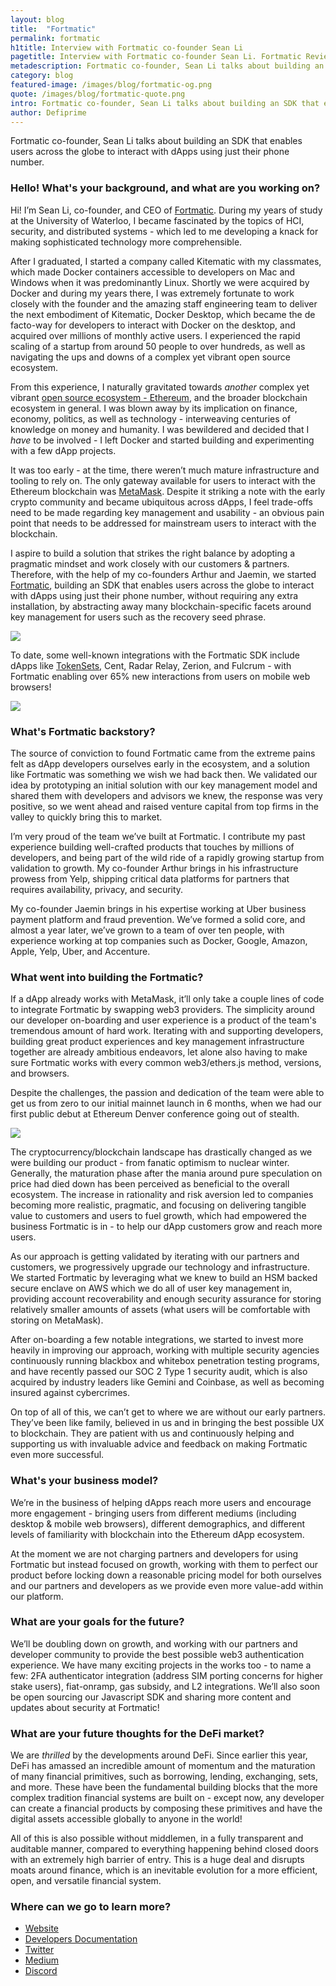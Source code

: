 ```yaml
---
layout: blog
title:  "Fortmatic"
permalink: fortmatic
h1title: Interview with Fortmatic co-founder Sean Li
pagetitle: Interview with Fortmatic co-founder Sean Li. Fortmatic Review.
metadescription: Fortmatic co-founder, Sean Li talks about building an SDK that enables users across the globe to interact with dApps using just their phone number.
category: blog
featured-image: /images/blog/fortmatic-og.png
quote: /images/blog/fortmatic-quote.png
intro: Fortmatic co-founder, Sean Li talks about building an SDK that enables users across the globe to interact with dApps using just their phone number.
author: Defiprime
---
```

Fortmatic co-founder, Sean Li talks about building an SDK that enables users across the globe to interact with dApps using just their phone number.

### Hello! What's your background, and what are you working on?

Hi! I’m Sean Li, co-founder, and CEO of [Fortmatic](https://fortmatic.com/). During my years of study at the University of Waterloo, I became fascinated by the topics of HCI, security, and distributed systems - which led to me developing a knack for making sophisticated technology more comprehensible.

After I graduated, I started a company called Kitematic with my classmates, which made Docker containers accessible to developers on Mac and Windows when it was predominantly Linux. Shortly we were acquired by Docker and during my years there, I was extremely fortunate to work closely with the founder and the amazing staff engineering team to deliver the next embodiment of Kitematic, Docker Desktop, which became the de facto-way for developers to interact with Docker on the desktop, and acquired over millions of monthly active users. I experienced the rapid scaling of a startup from around 50 people to over hundreds, as well as navigating the ups and downs of a complex yet vibrant open source ecosystem.

From this experience, I naturally gravitated towards _another_ complex yet vibrant [open source ecosystem - Ethereum](/ethereum), and the broader blockchain ecosystem in general. I was blown away by its implication on finance, economy, politics, as well as technology - interweaving centuries of knowledge on money and humanity. I was bewildered and decided that I _have_ to be involved - I left Docker and started building and experimenting with a few dApp projects.

It was too early - at the time, there weren’t much mature infrastructure and tooling to rely on. The only gateway available for users to interact with the Ethereum blockchain was [MetaMask](https://metamask.io). Despite it striking a note with the early crypto community and became ubiquitous across dApps, I feel trade-offs need to be made regarding key management and usability - an obvious pain point that needs to be addressed for mainstream users to interact with the blockchain.

I aspire to build a solution that strikes the right balance by adopting a pragmatic mindset and work closely with our customers & partners. Therefore, with the help of my co-founders Arthur and Jaemin, we started [Fortmatic](https://fortmatic.com/), building an SDK that enables users across the globe to interact with dApps using just their phone number, without requiring any extra installation, by abstracting away many blockchain-specific facets around key management for users such as the recovery seed phrase.

![](/images/blog/fortmatic1.png)

To date, some well-known integrations with the Fortmatic SDK include dApps like [TokenSets](/tokensets), Cent, Radar Relay, Zerion, and Fulcrum - with Fortmatic enabling over 65% new interactions from users on mobile web browsers!

![](images/blog/fortmatic2.gif)

### What's Fortmatic backstory?

The source of conviction to found Fortmatic came from the extreme pains felt as dApp developers ourselves early in the ecosystem, and a solution like Fortmatic was something we wish we had back then. We validated our idea by prototyping an initial solution with our key management model and shared them with developers and advisors we knew, the response was very positive, so we went ahead and raised venture capital from top firms in the valley to quickly bring this to market.

I’m very proud of the team we’ve built at Fortmatic. I contribute my past experience building well-crafted products that touches by millions of developers, and being part of the wild ride of a rapidly growing startup from validation to growth. My co-founder Arthur brings in his infrastructure prowess from Yelp, shipping critical data platforms for partners that requires availability, privacy, and security.

My co-founder Jaemin brings in his expertise working at Uber business payment platform and fraud prevention. We’ve formed a solid core, and almost a year later, we’ve grown to a team of over ten people, with experience working at top companies such as Docker, Google, Amazon, Apple, Yelp, Uber, and Accenture.

### What went into building the Fortmatic?

If a dApp already works with MetaMask, it’ll only take a couple lines of code to integrate Fortmatic by swapping web3 providers. The simplicity around our developer on-boarding and user experience is a product of the team's tremendous amount of hard work. Iterating with and supporting developers, building great product experiences and key management infrastructure together are already ambitious endeavors, let alone also having to make sure Fortmatic works with every common web3/ethers.js method, versions, and browsers.

Despite the challenges, the passion and dedication of the team were able to get us from zero to our initial mainnet launch in 6 months, when we had our first public debut at Ethereum Denver conference going out of stealth.

![](/images/blog/fortmatic3.png)

The cryptocurrency/blockchain landscape has drastically changed as we were building our product - from fanatic optimism to nuclear winter. Generally, the maturation phase after the mania around pure speculation on price had died down has been perceived as beneficial to the overall ecosystem. The increase in rationality and risk aversion led to companies becoming more realistic, pragmatic, and focusing on delivering tangible value to customers and users to fuel growth, which had empowered the business Fortmatic is in - to help our dApp customers grow and reach more users.

As our approach is getting validated by iterating with our partners and customers, we progressively upgrade our technology and infrastructure. We started Fortmatic by leveraging what we knew to build an HSM backed secure enclave on AWS which we do all of user key management in, providing account recoverability and enough security assurance for storing relatively smaller amounts of assets (what users will be comfortable with storing on MetaMask).

After on-boarding a few notable integrations, we started to invest more heavily in improving our approach, working with multiple security agencies continuously running blackbox and whitebox penetration testing programs, and have recently passed our SOC 2 Type 1 security audit, which is also acquired by industry leaders like Gemini and Coinbase, as well as becoming insured against cybercrimes.

On top of all of this, we can’t get to where we are without our early partners. They’ve been like family, believed in us and in bringing the best possible UX to blockchain. They are patient with us and continuously helping and supporting us with invaluable advice and feedback on making Fortmatic even more successful.

### What's your business model?

We’re in the business of helping dApps reach more users and encourage more engagement - bringing users from different mediums (including desktop & mobile web browsers), different demographics, and different levels of familiarity with blockchain into the Ethereum dApp ecosystem.

At the moment we are not charging partners and developers for using Fortmatic but instead focused on growth, working with them to perfect our product before locking down a reasonable pricing model for both ourselves and our partners and developers as we provide even more value-add within our platform.

### What are your goals for the future?

We’ll be doubling down on growth, and working with our partners and developer community to provide the best possible web3 authentication experience. We have many exciting projects in the works too - to name a few: 2FA authenticator integration (address SIM porting concerns for higher stake users), fiat-onramp, gas subsidy, and L2 integrations. We’ll also soon be open sourcing our Javascript SDK and sharing more content and updates about security at Fortmatic!

### What are your future thoughts for the DeFi market?

We are _thrilled_ by the developments around DeFi. Since earlier this year, DeFi has amassed an incredible amount of momentum and the maturation of many financial primitives, such as borrowing, lending, exchanging, sets, and more. These have been the fundamental building blocks that the more complex tradition financial systems are built on - except now, any developer can create a financial products by composing these primitives and have the digital assets accessible globally to anyone in the world!

All of this is also possible without middlemen, in a fully transparent and auditable manner, compared to everything happening behind closed doors with an extremely high barrier of entry. This is a huge deal and disrupts moats around finance, which is an inevitable evolution for a more efficient, open, and versatile financial system.

### Where can we go to learn more?

- [Website](https://fortmatic.com/)
- [Developers Documentation](https://developers.fortmatic.com/docs)
- [Twitter](https://twitter.com/fortmatic)
- [Medium](https://medium.com/fortmatic)
- [Discord](https://discord.gg/JqrDbRB)
